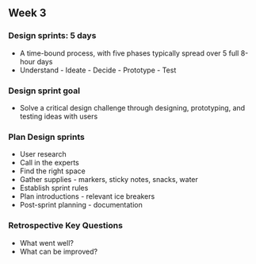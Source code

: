 ## Week 3

### Design sprints: 5 days
- A time-bound process, with five phases typically spread over 5 full 8-hour days
- Understand - Ideate - Decide - Prototype - Test 

### Design sprint goal
- Solve a critical design challenge through designing, prototyping, and testing ideas with users


### Plan Design sprints
- User research
- Call in the experts
- Find the right space
- Gather supplies - markers, sticky notes, snacks, water
- Establish sprint rules
- Plan introductions - relevant ice breakers
- Post-sprint planning - documentation

### Retrospective Key Questions
- What went well?
- What can be improved?


